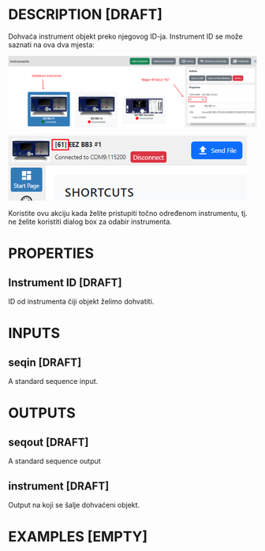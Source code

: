 # DESCRIPTION [DRAFT]

Dohvaća instrument objekt preko njegovog ID-ja. Instrument ID se može saznati na ova dva mjesta:

![Alt text](../images/get_instrument_id1.png)

![Alt text](../images/get_instrument_id2.png)

Koristite ovu akciju kada želite pristupiti točno određenom instrumentu, tj. ne želite koristiti dialog box za odabir instrumenta.

# PROPERTIES

## Instrument ID [DRAFT]

ID od instrumenta čiji objekt želimo dohvatiti.

# INPUTS

## seqin [DRAFT]

A standard sequence input.

# OUTPUTS

## seqout [DRAFT]

A standard sequence output

## instrument [DRAFT]

Output na koji se šalje dohvaćeni objekt.

# EXAMPLES [EMPTY]
